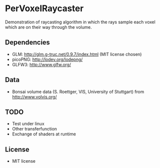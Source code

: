 # PerVoxelRaycaster
Demonstration of raycasting algorithm in which the rays sample each voxel which are on their way through the volume.

## Dependencies
* GLM: http://glm.g-truc.net/0.9.7/index.html (MIT license chosen)
* picoPNG: http://lodev.org/lodepng/
* GLFW3: http://www.glfw.org/

## Data
* Bonsai volume data (S. Roettger, VIS, University of Stuttgart) from http://www.volvis.org/

## TODO
* Test under linux
* Other transferfunction
* Exchange of shaders at runtime

## License
* MIT license
